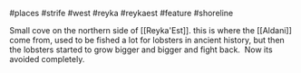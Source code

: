 #places #strife #west #reyka #reykaest #feature #shoreline 

Small cove on the northern side of [[Reyka'Est]]. this is where the [[Aldani]] come from, used to be fished a lot for lobsters in ancient history, but then the lobsters started to grow bigger and bigger and fight back.  Now its avoided completely.